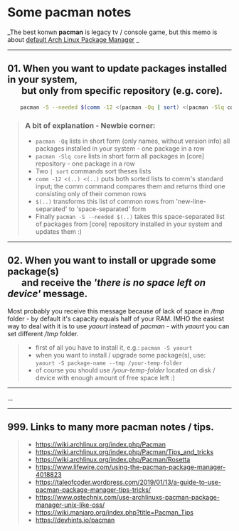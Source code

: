 # Some pacman notes

_The best konwn **pacman** is legacy tv / console game,
but this memo is about [default Arch Linux Package Manager](https://wiki.archlinux.org/index.php/pacman)
_

---

## 01. When you want to update packages installed in your system,<br/>&emsp;&ensp;but only from specific repository (e.g. core).

```bash
    pacman -S --needed $(comm -12 <(pacman -Qq | sort) <(pacman -Slq core | sort))
```

> ### A bit of explanation - Newbie corner:
>
> - `pacman -Qq` lists in short form (only names, without version info) all packages installed in your system - one package in a row
> - `pacman -Slq core` lists in short form all packages in [core] repository - one package in a row
> - Two `| sort` commands sort theses lists
> - `comm -12 <(..) <(..)` puts both sorted lists to comm's standard input; the comm command compares them and returns third one consisting only of their common rows
> - `$(..)` transforms this list of common rows from 'new-line-separated' to 'space-separated' form
> - Finally `pacman -S --needed $(..)` takes this space-separated list of packages from [core] repository installed in your system and updates them :)

---

## 02. When you want to install or upgrade some package(s)<br/>&emsp;&ensp;and receive the _'there is no space left on device'_ message.

Most probably you receive this message because of lack of space in _/tmp_ folder - by default it's capacity equals half of your RAM.
IMHO the easiest way to deal with it is to use _yaourt_ instead of _pacman_ - with _yaourt_ you can set different _/tmp_ folder.

> - first of all you have to install it, e.g.: `pacman -S yaourt`
> - when you want to install / upgrade some package(s), use:<br/> `yaourt -S package-name --tmp /your-temp-folder`
> - of course you should use _/your-temp-folder_ located on disk / device with enough amount of free space left :)

---

...

---

## 999. Links to many more pacman notes / tips.

> - https://wiki.archlinux.org/index.php/Pacman
> - https://wiki.archlinux.org/index.php/Pacman/Tips_and_tricks
> - https://wiki.archlinux.org/index.php/Pacman/Rosetta
> - https://www.lifewire.com/using-the-pacman-package-manager-4018823
> - https://taleofcoder.wordpress.com/2019/01/13/a-guide-to-use-pacman-package-manager-tips-tricks/
> - https://www.ostechnix.com/use-archlinuxs-pacman-package-manager-unix-like-oss/
> - https://wiki.manjaro.org/index.php?title=Pacman_Tips
> - https://devhints.io/pacman
